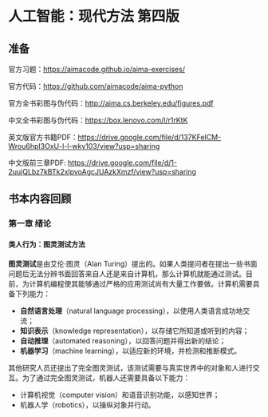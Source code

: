 # 人工智能：现代方法 第四版

## 准备

官方习题：https://aimacode.github.io/aima-exercises/

官方代码：https://github.com/aimacode/aima-python

官方全书彩图与伪代码：http://aima.cs.berkeley.edu/figures.pdf

中文全书彩图与伪代码：https://box.lenovo.com/l/r1rKtK

英文版官方书籍PDF：https://drive.google.com/file/d/137KFeICM-Wrou6hpI3OxU-l-l-wky103/view?usp=sharing

中文版前三章PDF: https://drive.google.com/file/d/1-2uujQLbz7kBTk2xlpvoAgcJUAzkXmzf/view?usp=sharing

## 书本内容回顾

### 第一章 绪论

#### 类人行为：图灵测试方法

**图灵测试**是由艾伦·图灵（Alan Turing）提出的。如果人类提问者在提出一些书面问题后无法分辨书面回答来自人还是来自计算机，那么计算机就能通过测试。目前，为计算机编程使其能够通过严格的应用测试尚有大量工作要做。计算机需要具备下列能力：
* **自然语言处理**（natural language processing），以使用人类语言成功地交流；
* **知识表示**（knowledge representation），以存储它所知道或听到的内容；
* **自动推理**（automated reasoning），以回答问题并得出新的结论；
* **机器学习**（machine learning），以适应新的环境，并检测和推断模式。


其他研究人员还提出了完全图灵测试，该测试需要与真实世界中的对象和人进行交互。为了通过完全图灵测试，机器人还需要具备以下能力：
* 计算机视觉（computer vision）和语音识别功能，以感知世界；
* 机器人学（robotics），以操纵对象并行动。




